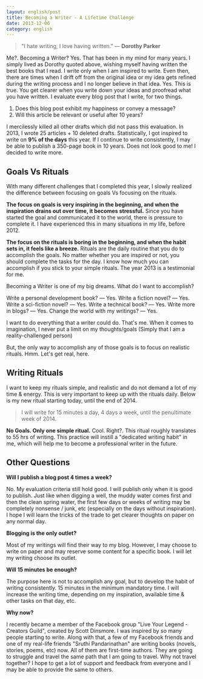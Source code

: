 ```yaml
---
layout: english/post
title: Becoming a Writer - A Lifetime Challenge
date: 2013-12-06
category: english
---
```


> "I hate writing, I love having written." ― **Dorothy Parker**

Me?. Becoming a Writer? Yes. That has been in my mind for many years. I simply lived as Dorothy quoted above, wishing myself having written the best books that I read. I write only when I am inspired to write. Even then, there are times when I drift off from the original idea or my idea gets refined during the writing process and I no longer believe in that idea. Yes. This is true. You get clearer when you write down your ideas and proofread what you have written. I evaluate every blog post that I write, for two things.

1. Does this blog post exhibit my happiness or convey a message?
2. Will this article be relevant or useful after 10 years?

I mercilessly killed all other drafts which did not pass this evaluation. In 2013, I wrote 25 articles + 10 deleted drafts. Statistically, I got inspired to write on **9% of the days** this year. If I continue to write consistently, I may be able to publish a 350-page book in 10 years. Does not look good to me! I decided to write more.

## Goals Vs Rituals

With many different challenges that I completed this year, I slowly realized the difference between focusing on goals Vs focusing on the rituals.

**The focus on goals is very inspiring in the beginning, and when the inspiration drains out over time, it becomes stressful.** Since you have started the goal and communicated it to the world, there is pressure to complete it. I have experienced this in many situations in my life, before 2012.

**The focus on the rituals is boring in the beginning, and when the habit sets in, it feels like a breeze.** Rituals are the daily routine that you do to accomplish the goals. No matter whether you are inspired or not, you should complete the tasks for the day. I know how much you can accomplish if you stick to your simple rituals. The year 2013 is a testimonial for me.

Becoming a Writer is one of my big dreams. What do I want to accomplish?

Write a personal development book? ― Yes.
Write a fiction novel? ― Yes.
Write a sci-fiction novel? ― Yes.
Write a technical book? ― Yes.
Write more in blogs? ― Yes.
Change the world with my writings? ― Yes.

I want to do everything that a writer could do. That's me. When it comes to imagination, I never put a limit on my thoughts/goals (Simply that I am a reality-challenged person)

But, the only way to accomplish any of those goals is to focus on realistic rituals. Hmm. Let's get real, here.

## Writing Rituals

I want to keep my rituals simple, and realistic and do not demand a lot of my time & energy. This is very important to keep up with the rituals daily. Below is my new ritual starting today, until the end of 2014.

> I will write for 15 minutes a day, 4 days a week, until the penultimate week of 2014.

**No Goals. Only one simple ritual.** Cool. Right?. This ritual roughly translates to 55 hrs of writing. This practice will instill a "dedicated writing habit" in me, which will help me to become a professional writer in the future.

## Other Questions

**Will I publish a blog post 4 times a week?**

No. My evaluation criteria still hold good. I will publish only when it is good to publish. Just like when digging a well, the muddy water comes first and then the clean spring water, the first few days or weeks of writing may be completely nonsense / junk, etc (especially on the days without inspiration). I hope I will learn the tricks of the trade to get clearer thoughts on paper on any normal day.

**Blogging is the only outlet?**

Most of my writings will find their way to my blog. However, I may choose to write on paper and may reserve some content for a specific book. I will let my writing choose its outlet.

**Will 15 minutes be enough?**

The purpose here is not to accomplish any goal, but to develop the habit of writing consistently. 15 minutes in the minimum mandatory time. I will increase the writing time, depending on my inspiration, available time & other tasks on that day, etc.

**Why now?**

I recently became a member of the Facebook group "Live Your Legend - Creators Guild", created by Scott Dinsmore. I was inspired by so many people starting to write. Along with that, a few of my Facebook friends and one of my real-life friends "Sruthi Pandarinathan" are writing books (novels, stories, poems, etc) now. All of them are first-time authors. They are going to struggle and travel the same path that I am going to travel. Why not travel together? I hope to get a lot of support and feedback from everyone and I may be able to provide the same to others.
